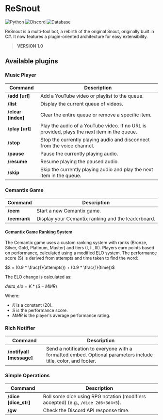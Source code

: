 # ReSnout

![Python](https://img.shields.io/badge/Python-FFD43B?style=for-the-badge&logo=python&logoColor=blue) ![Discord](https://img.shields.io/badge/Discord-5865F2?style=for-the-badge&logo=discord&logoColor=white) ![Database](https://img.shields.io/badge/Sqlite-003B57?style=for-the-badge&logo=sqlite&logoColor=white)

ReSnout is a multi-tool bot, a rebirth of the original Snout, originally built in C#. It now features a plugin-oriented architecture for easy extensibility.

> **VERSION 1.0**

## Available plugins

### Music Player

| Command          | Description                                                                 |
|------------------|-----------------------------------------------------------------------------|
| **/add [url]**   | Add a YouTube video or playlist to the queue.                               |
| **/list**        | Display the current queue of videos.                                        |
| **/clear [index]**| Clear the entire queue or remove a specific item.                           |
| **/play [url]**  | Play the audio of a YouTube video. If no URL is provided, plays the next item in the queue. |
| **/stop**        | Stop the currently playing audio and disconnect from the voice channel.     |
| **/pause**       | Pause the currently playing audio.                                          |
| **/resume**      | Resume playing the paused audio.                                            |
| **/skip**        | Skip the currently playing audio and play the next item in the queue.       |

### Cemantix Game

| Command          | Description                                                                 |
|------------------|-----------------------------------------------------------------------------|
| **/cem**         | Start a new Cemantix game.                                                  |
| **/cemrank**     | Display your Cemantix ranking and the leaderboard.                          |

#### Cemantix Game Ranking System

The Cemantix game uses a custom ranking system with ranks (Bronze, Silver, Gold, Platinum, Master) and tiers (I, II, III). Players earn points based on performance, calculated using a modified ELO system. The performance score (S) is derived from attempts and time taken to find the word:

$S = (0.9 * \frac{1}{attempts}) + (0.9 * \frac{1}{time})$

The ELO change is calculated as:

$delta\_elo = K * (S - MMR)$

Where:
- $K$ is a constant (20).
- $S$ is the performance score.
- $MMR$ is the player's average performance rating.

### Rich Notifier

| Command                | Description                                                                 |
|------------------------|-----------------------------------------------------------------------------|
| **/notifyall [message]**| Send a notification to everyone with a formatted embed. Optional parameters include title, color, and footer. |

### Simple Operations

| Command          | Description                                                                 |
|------------------|-----------------------------------------------------------------------------|
| **/dice [dice_str]**| Roll some dice using RPG notation (modifiers accepted) (e.g., `/dice 2d6+3d4+5`). |
| **/gw**          | Check the Discord API response time.                                        |
